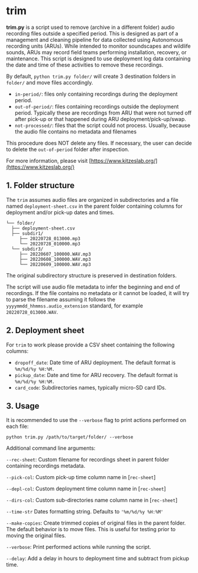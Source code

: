 # trim

**trim.py** is a script used to remove (archive in a different folder) audio recording files outside a specified period. This is designed as part of a management and cleaning pipeline for data collected using Autonomous recording units (ARUs). While intended to monitor soundscapes and wildlife sounds, ARUs may record field teams performing installation, recovery, or maintenance. This script is designed to use deployment log data containing the date and time of these activities to remove these recordings. 

By default, `python trim.py folder/` will create 3 destination folders in `folder/` and move files accordingly. 

- `in-period/`: files only containing recordings during the deployment period.
- `out-of-period/`:  files containing recordings outside the deployment period. Typically these are recordings from ARU that were not turned off after pick-up or that happened during ARU deployment/pick-up/swap.
- `not-processed/`: files that the script could not process. Usually, because the audio file contains no metadata and filenames 

This procedure does NOT delete any files. If necessary, the user can decide to delete the `out-of-period` folder after inspection. 

For more information, please visit [https://www.kitzeslab.org/](https://www.kitzeslab.org/)

## 1. Folder structure

The `trim` assumes audio files are organized in subdirectories and a file named `deployment-sheet.csv` in the parent folder containing columns for deployment and/or pick-up dates and times.

```
└── folder/
  ├── deployment-sheet.csv
  ├── subdir1/
     ├── 20220728_013000.mp3
     └── 20220728_010000.mp3
  └── subdir3/
     ├── 20220607_100000.WAV.mp3
     ├── 20220608_100000.WAV.mp3
     └── 20220609_100000.WAV.mp3
```

The original subdirectory structure is preserved in destination folders. 

The script will use audio file metadata to infer the beginning and end of recordings. If the file contains no metadata or it cannot be loaded, it will try to parse the filename assuming it follows the `yyyymmdd_hhmmss.audio_extension` standard, for example `20220728_013000.WAV`.

## 2. Deployment sheet

For `trim` to work please provide a CSV sheet containing the following columns: 

- `dropoff_date`: Date time of ARU deployment. The default format is `%m/%d/%y %H:%M.`
- `pickup_date`: Date and time for ARU recovery. The default format is `%m/%d/%y %H:%M.`
- `card_code`: Subdirectories names, typically micro-SD card IDs.

## 3. Usage

It is recommended to use the `--verbose` flag to print actions performed on each file:
```
python trim.py /path/to/target/folder/ --verbose
```

Additional command line arguments:

`--rec-sheet`: Custom filename for recordings sheet in parent folder containing recordings metadata.

`--pick-col`: Custom pick-up time column name in [`rec-sheet`]

`--depl-col`: Custom deployment time column name in [`rec-sheet`]

`--dirs-col`: Custom sub-directories name column name in [`rec-sheet`]

`--time-str` Dates formatting string. Defaults to `'%m/%d/%y %H:%M'`

`--make-copies`: Create trimmed copies of original files in the parent folder. The default behavior is to move files. This is useful for testing prior to moving the original files.

`--verbose`: Print performed actions while running the script.

`--delay`: Add a delay in hours to deployment time and subtract from pickup time.


